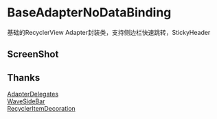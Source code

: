 # BaseAdapterNoDataBinding
基础的RecyclerView Adapter封装类，支持侧边栏快速跳转，StickyHeader

## ScreenShot ##

## Thanks ##
[AdapterDelegates](https://github.com/sockeqwe/AdapterDelegates)  
[WaveSideBar](https://github.com/Solartisan/WaveSideBar)  
[RecyclerItemDecoration](https://github.com/dinuscxj/RecyclerItemDecoration)
  
